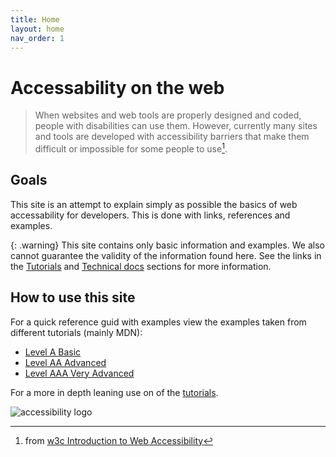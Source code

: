 ```yaml
---
title: Home
layout: home
nav_order: 1
---
```

# Accessability on the web

> When websites and web tools are properly designed and coded, people with disabilities can use them. However, currently many sites and tools are developed with accessibility barriers that make them difficult or impossible for some people to use[^1].

## Goals

This site is an attempt to explain simply as possible the basics of web accessability for developers. This is done with links, references and examples.

{: .warning}
This site contains only basic information and examples. We also cannot guarantee the validity of the information found here. See the links in the [Tutorials](/accessibility/docs/Tutorials) and [Technical docs](/accessibility/docs/Technical%20Docs) sections for more information. 

## How to use this site
For a quick reference guid with examples view the examples taken from different tutorials (mainly MDN):  

* [Level A Basic](/docs/LevelA)
* [Level AA Advanced](/accessibility/docs/LevelAA)
* [Level AAA Very Advanced](/accessibility/docs/LevelAAA)

For a more in depth leaning use on of the [tutorials](/accessibility/docs/Tutorials).


![accessibility logo](/accessibility/assets/images/logo.png)


[^1]: from [w3c Introduction to Web Accessibility](https://www.w3.org/WAI/fundamentals/accessibility-intro/)







